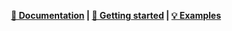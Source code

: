 <div align="center">

**[📗 Documentation](https://numediart.github.io/vsensebox/) | [🚀 Getting started](https://numediart.github.io/vsensebox/getstarted.html) | [💡 Examples](https://numediart.github.io/vsensebox/examples.html)**

</div>